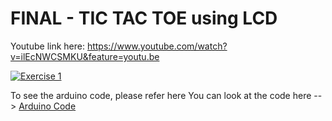 # FINAL - TIC TAC TOE using LCD  

Youtube link here: https://www.youtube.com/watch?v=ilEcNWCSMKU&feature=youtu.be

[![Exercise 1](https://img.youtube.com/vi/ilEcNWCSMKU/0.jpg)](https://www.youtube.com/watch?v==ilEcNWCSMKU&feature=youtu.be)

To see the arduino code, please refer here You can look at the code here --> <a href="https://github.com/hamdibadrul/Embeded-Design/blob/main/ESD/FinalExam/Test_Tic.ino"> Arduino Code </a> 
